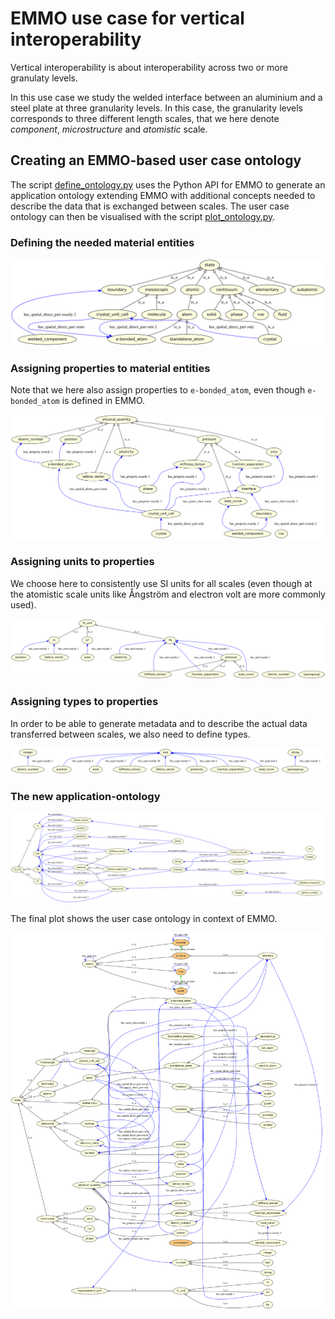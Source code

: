 EMMO use case for vertical interoperability
===========================================
Vertical interoperability is about interoperability across two or more
granulaty levels.

In this use case we study the welded interface between an aluminium
and a steel plate at three granularity levels.  In this case, the
granularity levels corresponds to three different length scales, that
we here denote _component_, _microstructure_ and _atomistic_ scale.




Creating an EMMO-based user case ontology
-----------------------------------------
The script [define_ontology.py](define_ontology.py) uses the Python API
for EMMO to generate an application ontology extending EMMO with
additional concepts needed to describe the data that is exchanged
between scales.  The user case ontology can then be visualised with the
script [plot_ontology.py](plot_ontology.py).


### Defining the needed material entities

![Material entities (shown in context of the `state` branch in EMMO.](figs/materials.svg)


### Assigning properties to material entities

Note that we here also assign properties to `e-bonded_atom`, even though
`e-bonded_atom` is defined in EMMO.

![Relating material entities to properties.](figs/properties+materials.svg)


### Assigning units to properties
We choose here to consistently use SI units for all scales (even
though at the atomistic scale units like Ångström and electron volt
are more commonly used).

![Relating properties to units.](figs/units+properties.svg)


### Assigning types to properties
In order to be able to generate metadata and to describe the actual data
transferred between scales, we also need to define types.

![Relating properties to types.](figs/types+properties.svg)


### The new application-ontology

![All classes in the user case ontology.](figs/usercase_ontology.svg)

The final plot shows the user case ontology in context of EMMO.

![The user case ontology shown in context of EMMO.](figs/usercase_ontology-parents.svg)
